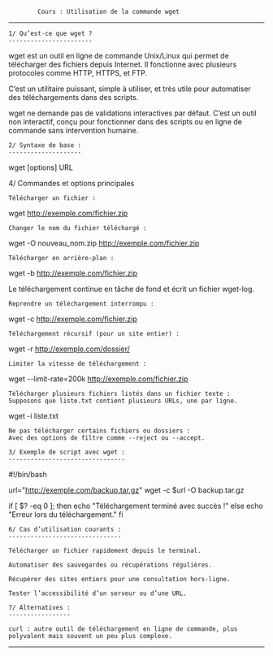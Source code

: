             Cours : Utilisation de la commande wget
*******************************************************************************************

    1/ Qu’est-ce que wget ?
    -----------------------

wget est un outil en ligne de commande Unix/Linux qui permet de télécharger des fichiers depuis Internet. Il fonctionne avec plusieurs protocoles comme HTTP, HTTPS, et FTP.

C’est un utilitaire puissant, simple à utiliser, et très utile pour automatiser des téléchargements dans des scripts.

wget ne demande pas de validations interactives par défaut. C’est un outil non interactif, conçu pour fonctionner dans des scripts ou en ligne de commande sans intervention humaine.

    2/ Syntaxe de base :
    --------------------

wget [options] URL

4/ Commandes et options principales

    Télécharger un fichier :

wget http://exemple.com/fichier.zip

    Changer le nom du fichier téléchargé :

wget -O nouveau_nom.zip http://exemple.com/fichier.zip

    Télécharger en arrière-plan :

wget -b http://exemple.com/fichier.zip

Le téléchargement continue en tâche de fond et écrit un fichier wget-log.

    Reprendre un téléchargement interrompu :

wget -c http://exemple.com/fichier.zip

    Téléchargement récursif (pour un site entier) :

wget -r http://exemple.com/dossier/

    Limiter la vitesse de téléchargement :

wget --limit-rate=200k http://exemple.com/fichier.zip

    Télécharger plusieurs fichiers listés dans un fichier texte :
    Supposons que liste.txt contient plusieurs URLs, une par ligne.

wget -i liste.txt

    Ne pas télécharger certains fichiers ou dossiers :
    Avec des options de filtre comme --reject ou --accept.

    3/ Exemple de script avec wget :
    --------------------------------

#!/bin/bash

url="http://exemple.com/backup.tar.gz"
wget -c $url -O backup.tar.gz

if [ $? -eq 0 ]; then
  echo "Téléchargement terminé avec succès !"
else
  echo "Erreur lors du téléchargement."
fi

    6/ Cas d’utilisation courants :
    -------------------------------

    Télécharger un fichier rapidement depuis le terminal.

    Automatiser des sauvegardes ou récupérations régulières.

    Récupérer des sites entiers pour une consultation hors-ligne.

    Tester l’accessibilité d’un serveur ou d’une URL.

    7/ Alternatives :
    -----------------

    curl : autre outil de téléchargement en ligne de commande, plus polyvalent mais souvent un peu plus complexe.

********************************************************************************************************************
